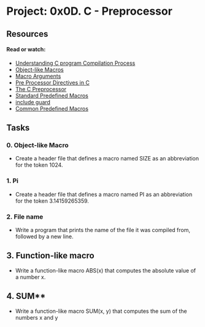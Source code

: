 # Project: 0x0D. C - Preprocessor</br>
## Resources </br>
#### Read or watch: </br>
- [Understanding C program Compilation Process](https://www.youtube.com/watch?v=eW5he5uFBNM)</br>
- [Object-like Macros](https://gcc.gnu.org/onlinedocs/gcc-5.1.0/cpp/Object-like-Macros.html#Object-like-Macros)</br>
- [Macro Arguments](https://gcc.gnu.org/onlinedocs/gcc-5.1.0/cpp/Macro-Arguments.html#Macro-Arguments)</br>
- [Pre Processor Directives in C](https://www.youtube.com/watch?v=X6HiYbY3Uak)</br>
- [The C Preprocessor](https://www.cprogramming.com/tutorial/cpreprocessor.html)</br>
- [Standard Predefined Macros](https://gcc.gnu.org/onlinedocs/gcc-5.1.0/cpp/Standard-Predefined-Macros.html#Standard-Predefined-Macros)</br>
- [include guard](https://en.wikipedia.org/wiki/Include_guard)</br>
- [Common Predefined Macros](https://gcc.gnu.org/onlinedocs/gcc-5.1.0/cpp/Common-Predefined-Macros.html#Common-Predefined-Macros)</br>

## Tasks </br>

### 0. Object-like Macro 
- Create a header file that defines a macro named SIZE as an abbreviation for the token 1024.

### 1. Pi
- Create a header file that defines a macro named PI as an abbreviation for the token 3.14159265359.

### 2. File name
- Write a program that prints the name of the file it was compiled from, followed by a new line.

## 3. Function-like macro
- Write a function-like macro ABS(x) that computes the absolute value of a number x.

## 4. SUM** 
- Write a function-like macro SUM(x, y) that computes the sum of the numbers x and y

